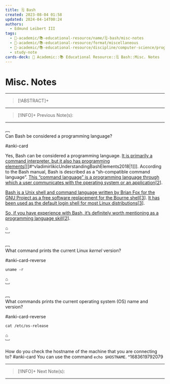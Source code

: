 ```yaml
---
title: 🗒️ Bash
created: 2023-08-04 01:58
updated: 2024-04-14T00:24
authors:
  - Edmund Leibert III
tags:
  - 🔴-academic/📚-educational-resource/name/🗒️-bash/misc-notes
  - 🔴-academic/📚-educational-resource/format/miscellaneous
  - 🔴-academic/📚-educational-resource/discipline/computer-science/programming-language/bash
  - study-note
cards-deck: 🔴 Academic::📚 Educational Resource::🗒️ Bash::Misc. Notes
---
```


# Misc. Notes

---

> [!ABSTRACT]+ 
> 

---

> [!INFO]+ 
> Previous Note(s):
> 

---


﹇<br>
Can Bash be considered a programming language?

#anki-card 

Yes, Bash can be considered a programming language. [It is primarily a command interpreter, but it also has programming elements](https://www.linuxjournal.com/content/understanding-bash-elements-programming)\[[[#^vladimirlikicUnderstandingBashElements2018|1]]\]. According to the Bash manual, Bash is described as a “sh-compatible command language”. [This “command language” is a programming language through which a user communicates with the operating system or an application](https://stackoverflow.com/questions/28693737/is-bash-a-programming-language)\[[2](https://stackoverflow.com/questions/28693737/is-bash-a-programming-language)\].

[Bash is a Unix shell and command language written by Brian Fox for the GNU Project as a free software replacement for the Bourne shell](https://en.wikipedia.org/wiki/Bash_%28Unix_shell%29)\[[3](https://en.wikipedia.org/wiki/Bash_%28Unix_shell%29)\]. [It has been used as the default login shell for most Linux distributions](https://en.wikipedia.org/wiki/Bash_%28Unix_shell%29)\[[3](https://en.wikipedia.org/wiki/Bash_%28Unix_shell%29)\].

[So, if you have experience with Bash, it’s definitely worth mentioning as a programming language skill](https://stackoverflow.com/questions/28693737/is-bash-a-programming-language)\[[2](https://stackoverflow.com/questions/28693737/is-bash-a-programming-language)\].

⌂
<br>﹈<br>

﹇<br>
What command prints the current Linux *kernel* version? 

#anki-card-reverse 

`uname -r`

⌂
<br>﹈<br>

﹇<br>
What commands prints the current operating system (OS) name and version?

#anki-card-reverse  

`cat /etc/os-release`

⌂
<br>﹈<br>


How do you check the hostname of the machine that you are connecting to? #anki-card 
You can use the command `echo $HOSTNAME`.
^1683619792079


---

> [!INFO]+ 
> Next Note(s):
>

---


